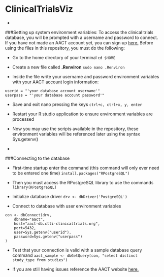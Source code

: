 # ClinicalTrialsViz
-

###Setting up system environment variables:
To access the clinical trials database, you will be prompted with a username and password to connect. If you have not made an AACT account yet, you can sign up [here.](https://aact.ctti-clinicaltrials.org/users/sign_up) Before using the files in this repository, you must do the following:

* Go to the home directory of your terminal `cd $HOME`

* Create a new file called __.Renviron__ `sudo nano .Renviron`

* Inside the file write your username and password environment variables with your AACT account login information:

``` 
userid = "'your database account username'"
userpass = "'your database account password'"

```

* Save and exit nano pressing the keys `ctrl+c, ctrl+x, y, enter`

* Restart your R studio application to ensure environment variables are processed

* Now you may use the scripts available in the repository, these environment variables will be referenced later using the syntax Sys.getenv()

-

###Connecting to the database

* First-time startup enter the command (this command will only ever need to be entered one time) `install.packages("RPostgreSQL")`

* Then you must access the RPostgreSQL library to use the commands `library(RPostgreSQL)`

* Initialize database driver `drv <- dbDriver('PostgreSQL')`

* Connect to database with user environment variables

```
con <- dbConnect(drv,    dbname="aact",    host="aact-db.ctti-clinicaltrials.org",    port=5432,    user=Sys.getenv("userid"),    password=Sys.getenv("userpass"))
```

* Test that your connection is valid with a sample database query command `aact_sample <- dbGetQuery(con, "select distinct study_type from studies")`

* If you are still having issues reference the AACT website [here.](https://aact.ctti-clinicaltrials.org/r)